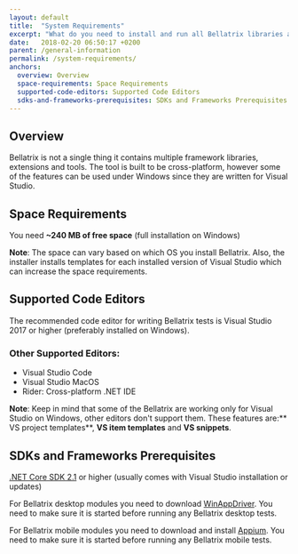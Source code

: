 ```yaml
---
layout: default
title:  "System Requirements"
excerpt: "What do you need to install and run all Bellatrix libraries and tools?"
date:   2018-02-20 06:50:17 +0200
parent: /general-information
permalink: /system-requirements/
anchors:
  overview: Overview
  space-requirements: Space Requirements
  supported-code-editors: Supported Code Editors
  sdks-and-frameworks-prerequisites: SDKs and Frameworks Prerequisites
---
```

Overview
--------
Bellatrix is not a single thing it contains multiple framework libraries, extensions and tools. The tool is built to be cross-platform, however some of the features can be used under Windows since they are written for Visual Studio.

Space Requirements
------------------
You need **~240 MB of free space** (full installation on Windows) 

**Note**: The space can vary based on which OS you install Bellatrix. Also, the installer installs templates for each installed version of Visual Studio which can increase the space requirements.

Supported Code Editors
----------------------
The recommended code editor for writing Bellatrix tests is Visual Studio 2017 or higher (preferably installed on Windows). 

### Other Supported Editors: ###
- Visual Studio Code
- Visual Studio MacOS
- Rider: Cross-platform .NET IDE

**Note**: Keep in mind that some of the Bellatrix are working only for Visual Studio on Windows, other editors don't support them. These features are:** VS project templates**, **VS item templates** and **VS snippets**.

SDKs and Frameworks Prerequisites
-------------------------------- 
[.NET Core SDK 2.1](https://www.microsoft.com/net/download/windows) or higher (usually comes with Visual Studio installation or updates)

For Bellatrix desktop modules you need to download [WinAppDriver](https://github.com/Microsoft/WinAppDriver/releases). You need to make sure it is started before running any Bellatrix desktop tests.

For Bellatrix mobile modules you need to download and install [Appium](http://appium.io/). You need to make sure it is started before running any Bellatrix mobile tests.